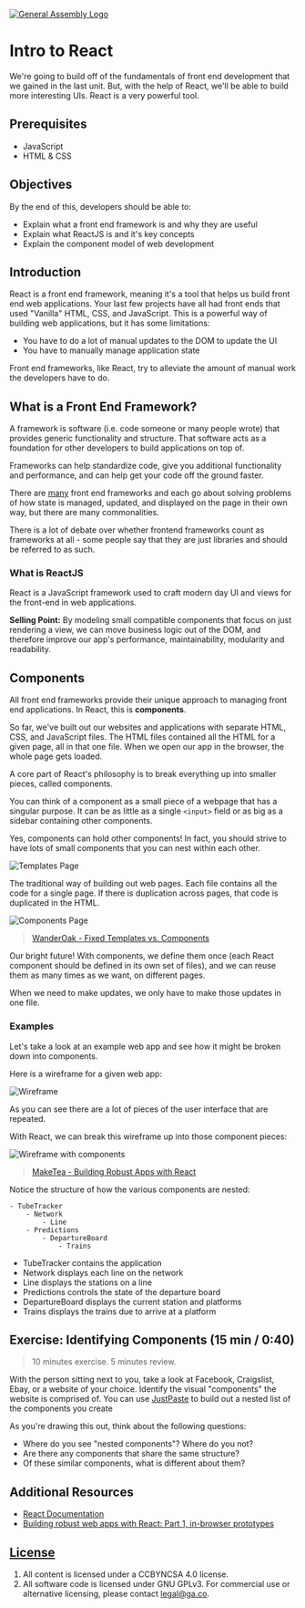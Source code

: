 [![General Assembly Logo](https://camo.githubusercontent.com/1a91b05b8f4d44b5bbfb83abac2b0996d8e26c92/687474703a2f2f692e696d6775722e636f6d2f6b6538555354712e706e67)](https://generalassemb.ly/education/web-development-immersive)

# Intro to React

We're going to build off of the fundamentals of front end development that we
gained in the last unit. But, with the help of React, we'll be able to build
more interesting UIs. React is a very powerful tool.

## Prerequisites

- JavaScript
- HTML & CSS

## Objectives

By the end of this, developers should be able to:

- Explain what a front end framework is and why they are useful
- Explain what ReactJS is and it's key concepts
- Explain the component model of web development

## Introduction

React is a front end framework, meaning it's a tool that helps us build front
end web applications. Your last few projects have all had front ends
that used "Vanilla" HTML, CSS, and JavaScript. This is a powerful way of
building web applications, but it has some limitations:

- You have to do a lot of manual updates to the DOM to update the UI
- You have to manually manage application state

Front end frameworks, like React, try to alleviate the amount of manual work the
developers have to do.

## What is a Front End Framework?

A framework is software (i.e. code someone or many people wrote) that provides
generic functionality and structure. That software acts as a foundation for
other developers to build applications on top of.

Frameworks can help standardize code, give you additional functionality and
performance, and can help get your code off the ground faster.

There are [many](https://stateofjs.com/2017/front-end/) front end frameworks and
each go about solving problems of how state is managed, updated, and displayed
on the page in their own way, but there are many commonalities.

There is a lot of debate over whether frontend frameworks count as frameworks at
all - some people say that they are just libraries and should be referred to as
such.

### What is ReactJS

React is a JavaScript framework used to craft modern day UI and views for the
front-end in web applications.

**Selling Point:** By modeling small compatible components that focus on just
rendering a view, we can move business logic out of the DOM, and therefore
improve our app's performance, maintainability, modularity and readability.

## Components

All front end frameworks provide their unique approach to managing front end
applications. In React, this is **components**.

So far, we've built out our websites and applications with separate HTML, CSS,
and JavaScript files. The HTML files contained all the HTML for a given page,
all in that one file. When we open our app in the browser, the whole page gets
loaded.

A core part of React's philosophy is to break everything up into smaller pieces,
called components.

You can think of a component as a small piece of a webpage that has a singular
purpose. It can be as little as a single `<input>` field or as big as a sidebar
containing other components.

Yes, components can hold other components! In fact, you should strive to have
lots of small components that you can nest within each other.

![Templates Page](./images/templates-page.png)

The traditional way of building out web pages. Each file contains all the code
for a single page. If there is duplication across pages, that code is duplicated
in the HTML.

![Components Page](./images/components-page.png)

> [WanderOak - Fixed Templates vs. Components](https://wanderoak.co/fixed-templates-vs-components/)

Our bright future! With components, we define them once (each React component
should be defined in its own set of files), and we can reuse them as many times
as we want, on different pages.

When we need to make updates, we only have to make those updates in one file.

### Examples

Let's take a look at an example web app and see how it might be broken down into
components.

Here is a wireframe for a given web app:

![Wireframe](./images/wireframe.png)

As you can see there are a lot of pieces of the user interface that are
repeated.

With React, we can break this wireframe up into those component pieces:

![Wireframe with components](./images/wireframe_deconstructed.png)

> [MakeTea - Building Robust Apps with React](http://maketea.co.uk/2014/03/05/building-robust-web-apps-with-react-part-1.html)

Notice the structure of how the various components are nested:

```
- TubeTracker
    - Network
        - Line
    - Predictions
        - DepartureBoard
            - Trains
```

- TubeTracker contains the application
- Network displays each line on the network
- Line displays the stations on a line
- Predictions controls the state of the departure board
- DepartureBoard displays the current station and platforms
- Trains displays the trains due to arrive at a platform

## Exercise: Identifying Components (15 min / 0:40)

> 10 minutes exercise. 5 minutes review.

With the person sitting next to you, take a look at Facebook, Craigslist, Ebay,
or a website of your choice. Identify the visual "components" the website is
comprised of. You can use [JustPaste](https://justpaste.it/) to build out a nested list of the components you create

As you're drawing this out, think about the following questions:

- Where do you see "nested components"? Where do you not?
- Are there any components that share the same structure?
- Of these similar components, what is different about them?

## Additional Resources

- [React Documentation](www.reactjs.org/docs)
- [Building robust web apps with React: Part 1, in-browser prototypes](https://www.matthinchliffe.dev/2014/03/05/building-robust-web-apps-with-react-part-1.html)

## [License](LICENSE)

1. All content is licensed under a CC­BY­NC­SA 4.0 license.
1. All software code is licensed under GNU GPLv3. For commercial use or
   alternative licensing, please contact legal@ga.co.
